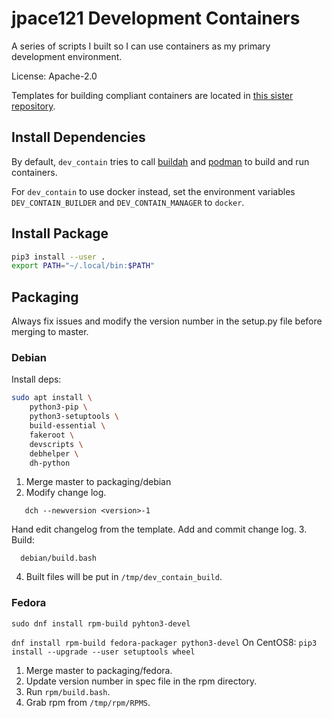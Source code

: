 # jpace121 Development Containers

A series of scripts I built so I can use containers as my primary development
environment.

License: Apache-2.0

Templates for building compliant containers are located in
[this sister repository](https://github.com/jpace121/dev_contain_templates).

## Install Dependencies

By default, `dev_contain` tries to call
[buildah](https://github.com/containers/buildah) and
[podman](https://github.com/containers/libpod) to build and run containers.

For  `dev_contain` to use docker instead, set the environment variables
`DEV_CONTAIN_BUILDER` and `DEV_CONTAIN_MANAGER` to `docker`.

## Install Package
```bash
pip3 install --user .
export PATH="~/.local/bin:$PATH"
```

## Packaging
Always fix issues and modify the version number in the setup.py file before
merging to master.

### Debian
Install deps:
```bash
sudo apt install \
    python3-pip \
    python3-setuptools \
    build-essential \
    fakeroot \
    devscripts \
    debhelper \
    dh-python
```

1. Merge master to packaging/debian
2. Modify change log.
```
   dch --newversion <version>-1
```
Hand edit changelog from the template.
Add and commit change log.
3. Build:
```
  debian/build.bash
```
4. Built files will be put in `/tmp/dev_contain_build`.

### Fedora
`sudo dnf install rpm-build pyhton3-devel`

`dnf install rpm-build fedora-packager python3-devel`
On CentOS8:
`pip3 install --upgrade --user setuptools wheel`

1. Merge master to packaging/fedora.
2. Update version number in spec file in the rpm directory.
3. Run `rpm/build.bash`.
4. Grab rpm from `/tmp/rpm/RPMS`.
